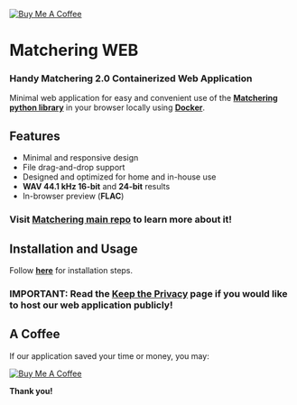 [![Buy Me A Coffee](https://www.buymeacoffee.com/assets/img/custom_images/orange_img.png)](https://www.buymeacoffee.com/sergree)

# Matchering WEB

### Handy Matchering 2.0 Containerized Web Application

Minimal web application for easy and convenient use of the **[Matchering python library][Matchering]** in your browser locally using **[Docker]**.

## Features

- Minimal and responsive design
- File drag-and-drop support
- Designed and optimized for home and in-house use
- **WAV 44.1 kHz 16-bit** and **24-bit** results
- In-browser preview (**FLAC**)

### Visit **[Matchering main repo][Matchering]** to learn more about it!

## Installation and Usage

Follow **[here](https://github.com/sergree/matchering/tree/master#docker-image---the-easiest-way)** for installation steps.

### IMPORTANT: Read the [Keep the Privacy] page if you would like to host our web application publicly!

## A Coffee

If our application saved your time or money, you may:

[![Buy Me A Coffee](https://www.buymeacoffee.com/assets/img/custom_images/orange_img.png)](https://www.buymeacoffee.com/sergree)

**Thank you!**

[Matchering]: https://github.com/sergree/matchering
[Docker]: https://www.docker.com/
[Keep the Privacy]: https://github.com/sergree/matchering/wiki/Keep-the-Privacy
